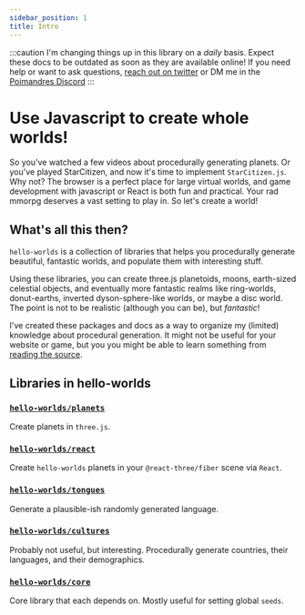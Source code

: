 ```yaml
---
sidebar_position: 1
title: Intro
---
```


:::caution
I'm changing things up in this library on a _daily_ basis. Expect these docs to be outdated as soon as they are available online! If you need help or want to ask questions,
[reach out on twitter](https://twitter.com/home) or DM me in the [Poimandres Discord](https://discord.gg/papd8Abw5A)
:::

# Use Javascript to create whole worlds!

So you've watched a few videos about procedurally generating planets. Or you've played StarCitizen, and now it's time to implement `StarCitizen.js`. Why not? The browser is a perfect place for large virtual worlds, and game development with javascript or React is both fun and practical. Your rad mmorpg deserves a vast setting to play in. So let's create a world!

## What's all this then?

`hello-worlds` is a collection of libraries that helps you procedurally generate beautiful, fantastic worlds, and populate them with interesting stuff.

Using these libraries, you can create three.js planetoids, moons, earth-sized celestial objects, and eventually more fantastic realms like ring-worlds, donut-earths, inverted dyson-sphere-like worlds, or maybe a disc world. The point is not to be realistic (although you can be), but _fantastic_!

I've created these packages and docs as a way to organize my (limited) knowledge about procedural generation. It might not be useful for your website or game, but you you might be able to learn something from [reading the source](https://github.com/kenjinp/hello-worlds).

## Libraries in hello-worlds

### [`hello-worlds/planets`](/docs/planets/intro)

Create planets in `three.js`.

### [`hello-worlds/react`](/docs/react/intro)

Create `hello-worlds` planets in your `@react-three/fiber` scene via `React`.

### [`hello-worlds/tongues`](/docs/react/tongues)

Generate a plausible-ish randomly generated language.

### [`hello-worlds/cultures`](/docs/react/cultures)

Probably not useful, but interesting. Procedurally generate countries, their languages, and their demographics.

### [`hello-worlds/core`](/docs/react/core)

Core library that each depends on. Mostly useful for setting global `seeds`.
